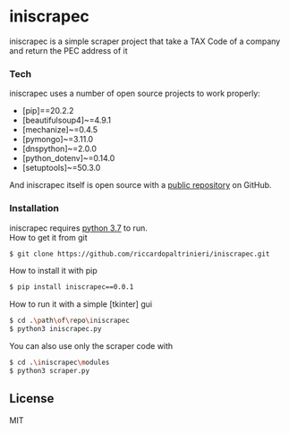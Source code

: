 # iniscrapec

iniscrapec is a simple scraper project that take a TAX Code of a company and return the PEC address 
of it

### Tech

iniscrapec uses a number of open source projects to work properly:

* [pip]==20.2.2
* [beautifulsoup4]~=4.9.1
* [mechanize]~=0.4.5
* [pymongo]~=3.11.0
* [dnspython]~=2.0.0
* [python_dotenv]~=0.14.0
* [setuptools]~=50.3.0

And iniscrapec itself is open source with a [public repository](https://github.com/riccardopaltrinieri/iniscrapec)
on GitHub.
 
### Installation

iniscrapec requires [python 3.7](https://https://www.python.org/) to run.       
How to get it from git
```sh
$ git clone https://github.com/riccardopaltrinieri/iniscrapec.git
```
How to install it with pip
```sh
$ pip install iniscrapec==0.0.1
```
How to run it with a simple [tkinter] gui
```sh
$ cd .\path\of\repo\iniscrapec
$ python3 iniscrapec.py
```
You can also use only the scraper code with
```sh
$ cd .\iniscrapec\modules
$ python3 scraper.py
```

License
----

MIT
